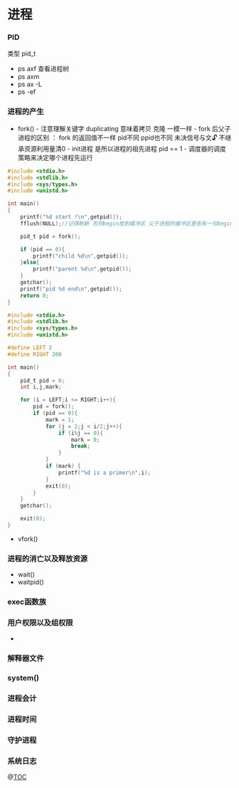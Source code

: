 # 进程


### PID
类型 pid_t
- ps axf 查看进程树
- ps axm
- ps ax -L
- ps -ef
### 进程的产生
- fork() 
        - 注意理解关键字 duplicating 意味着拷贝 克隆 一模一样
        - fork 后父子进程的区别 ： fork 的返回值不一样 pid不同 ppid也不同 未决信号与文🔓 不继承资源利用量清0
        - init进程 是所以进程的祖先进程 pid == 1
        - 调度器的调度策略来决定哪个进程先运行
~~~ c
#include <stdio.h>
#include <stdlib.h>
#include <sys/types.h>
#include <unistd.h>

int main()
{
    printf("%d start !\n",getpid());
    fflush(NULL);//记得刷新 否则begin放到缓冲区 父子进程的缓冲区里各有一句begin

    pid_t pid = fork();

    if (pid == 0){
        printf("child %d\n",getpid());
    }else{
        printf("parent %d\n",getpid());
    }
    getchar();
    printf("pid %d end\n",getpid());
    return 0;
}

~~~

~~~ c
#include <stdio.h>
#include <stdlib.h>
#include <sys/types.h>
#include <unistd.h>

#define LEFT 2
#define RIGHT 200

int main()
{
    pid_t pid = 0;
    int i,j,mark;

    for (i = LEFT;i <= RIGHT;i++){
        pid = fork();
        if (pid == 0){
            mark = 1;
            for (j = 2;j < i/2;j++){
                if (i%j == 0){
                    mark = 0;
                    break;
                }
            }
            if (mark) {
                printf("%d is a primer\n",i);
            }
            exit(0);
        }
    }
    getchar();

    exit(0);
}

~~~

- vfork()

### 进程的消亡以及释放资源
- wait()
- waitpid()

### exec函数族

### 用户权限以及组权限
- 
### 解释器文件

### system()


### 进程会计


### 进程时间

### 守护进程


### 系统日志

@[TOC](文章目录)
